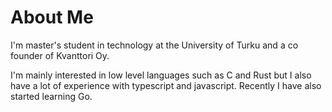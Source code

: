 # About Me

I'm master's student in technology at the University of Turku and a co founder of Kvanttori Oy.

I'm mainly interested in low level languages such as C and Rust but I also have a lot of experience with typescript and javascript.
Recently I have also started learning Go.
